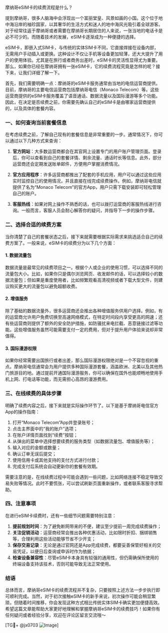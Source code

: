 摩纳哥eSIM卡的续费流程是什么？

提到摩纳哥，很多人脑海中会浮现出一个富丽堂皇、风景如画的小国。这个位于地中海沿岸的袖珍国家，以其奢华的生活方式和迷人的地中海风光吸引着全球游客。对于经常往返于摩纳哥或者需要在摩纳哥长期居住的人来说，一张当地的电话卡是必不可少的。而随着技术的发展，eSIM卡逐渐成为一种便捷的选择。

eSIM卡，即嵌入式SIM卡，与传统的实体SIM卡不同，它直接焊接在设备内部，无需用户手动插入或更换。这种设计不仅让手机等设备更加轻薄，还大大提升了用户的使用体验。尤其是在旅行或者商务出差时，eSIM卡的灵活性显得尤为重要。那么，如果你已经在摩纳哥拥有一张eSIM卡，它的续费流程究竟是怎样的呢？接下来，让我们详细了解一下。

首先，我们需要明确一点：摩纳哥的eSIM卡服务通常由当地的电信运营商提供。目前，摩纳哥的主要电信运营商包括摩纳哥电信（Monaco Telecom）等。这些运营商提供的eSIM卡服务覆盖了语音通话、数据流量以及国际漫游等多个功能。因此，在决定是否续费之前，你需要先确认自己的eSIM卡是由哪家运营商提供的，以及具体的套餐内容。

### 一、如何查询当前套餐信息

在考虑续费之前，了解自己现有的套餐信息是非常重要的一步。通常情况下，你可以通过以下几种方式来查询：

1. **官方网站**：大多数运营商都会在其官网上设置专门的用户账户管理页面。登录后，你可以查看到自己的套餐详情、剩余流量、通话时长等信息。此外，部分运营商还会定期发送账单邮件，方便用户掌握消费情况。
   
2. **官方应用程序**：许多运营商都推出了配套的手机应用，用户可以通过这些应用实时监控自己的使用情况，并且直接在线完成续费操作。例如，摩纳哥电信就提供了名为“Monaco Telecom”的官方App，用户只需下载安装即可轻松管理自己的账户。

3. **客服热线**：如果对网上操作不熟悉的话，也可以拨打运营商的客服热线进行咨询。一般而言，客服人员会耐心解答你的疑问，并指导下一步的操作步骤。

### 二、选择合适的续费方案

当你清楚了自己的套餐状态之后，接下来就需要根据实际需求来挑选适合自己的续费方案了。一般来说，eSIM卡的续费分为以下几个方面：

#### 1. 数据流量包
数据流量是最常见的续费项目之一。根据个人或企业的使用习惯，可以选择不同的流量包大小。比如，如果你只是偶尔浏览网页、收发邮件的话，可以选择较小的数据流量包；但如果是重度使用者，比如频繁观看高清视频或者下载大型文件，则建议购买更大的流量包以避免超额收费。

#### 2. 增值服务
除了基础的数据流量外，很多运营商还会推出各种增值服务供用户选择。例如，有的运营商允许用户免费切换至高速网络模式，在特定时间段内享受更高的网速；还有些运营商则提供了额外的安全防护措施，如防骚扰来电拦截、恶意链接过滤等功能。这些增值服务虽然可能需要支付一定的费用，但对于提升用户体验来说却非常值得。

#### 3. 国际漫游权限
如果你经常需要出国旅行或者出差，那么国际漫游权限绝对是一个不容忽视的重点。摩纳哥电信通常会为用户提供多种国际漫游套餐，涵盖欧洲、北美以及其他热门旅游目的地。通过提前开通国际漫游服务，你可以确保在国外也能顺畅地使用手机上网、打电话等功能，而无需担心高昂的漫游费用。

### 三、在线续费的具体步骤

明确了续费内容之后，接下来就是实际操作环节了。以下是基于摩纳哥电信官方App的操作指南：

1. 打开“Monaco Telecom”App并登录账号；
2. 点击主界面中的“我的账户”选项；
3. 在账户详情页面找到“续费”按钮；
4. 从弹出的菜单中选择想要续费的服务类型（如数据流量包、增值服务等）；
5. 输入对应的金额或数量；
6. 确认订单无误后提交；
7. 使用信用卡或其他支持的支付方式进行付款；
8. 完成支付后系统会自动更新你的套餐有效期。

需要注意的是，在线续费过程中可能会遇到一些问题，比如网络连接不稳定导致交易失败等情况。此时不要慌张，可以尝试刷新页面重新操作，或者联系客服寻求帮助。

### 四、注意事项

在进行eSIM卡续费时，还有一些细节问题需要特别注意：

1. **提前规划时间**：为了避免断网带来的不便，建议至少提前一周完成续费操作；
2. **关注促销活动**：运营商经常会推出各种优惠活动，比如限时折扣、捆绑销售等，合理利用这些活动能够节省不少开支；
3. **保存交易记录**：无论是通过官网还是App完成续费，都要妥善保管好相关的交易凭证，以便日后查询或申诉时作为依据；
4. **检查设备兼容性**：尽管eSIM卡本身具有较强的通用性，但仍需确保所使用的终端设备支持该技术，否则可能导致无法正常使用。

### 结语

总体而言，摩纳哥eSIM卡的续费流程并不复杂，只要按照上述方法一步步执行即可顺利完成。当然，对于初次接触eSIM卡的新手来说，初次操作可能会稍显繁琐，但随着时间推移，你会发现这种方式相比传统实体SIM卡确实更加便捷高效。希望这篇文章能帮助大家更好地理解和掌握摩纳哥eSIM卡的续费技巧！如果你有任何疑问或者经验分享，欢迎在评论区留言交流哦～ 

[TG💪+ @jx0703 ![Image](https://github.com/user-attachments/assets/dbca1d08-cadb-493c-b0ec-ad6f7a83f270)]